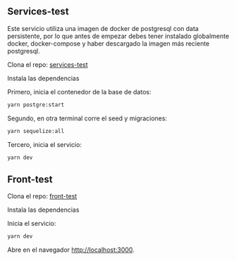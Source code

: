 ## Services-test

Este servicio utiliza una imagen de docker de postgresql con data persistente, por lo que antes de empezar debes tener instalado globalmente docker, docker-compose y haber descargado la imagen más reciente postgresql.

Clona el repo: [services-test](https://github.com/lorenalugo/services-test)

Instala las dependencias

Primero, inicia el contenedor de la base de datos:

```bash
yarn postgre:start
```

Segundo, en otra terminal corre el seed y migraciones:

```bash
yarn sequelize:all
```

Tercero, inicia el servicio:

```bash
yarn dev
```


## Front-test

Clona el repo: [front-test](https://github.com/lorenalugo/front-test)

Instala las dependencias

Inicia el servicio:

```bash
yarn dev
```

Abre en el navegador [http://localhost:3000](http://localhost:3000).

